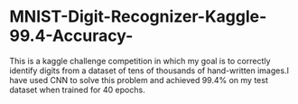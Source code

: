 # MNIST-Digit-Recognizer-Kaggle-99.4-Accuracy-
This is a kaggle challenge competition in which my goal is to correctly identify digits from a dataset of tens of thousands of hand-written images.I have used CNN to solve this problem and achieved 99.4% on my test dataset when trained for 40 epochs.
